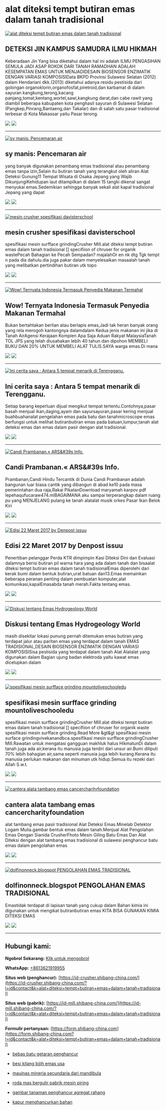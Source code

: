# alat diteksi tempt butiran emas dalam tanah tradisional

<a href="https://swt.shibang-china.com/?l=id&img&k=alat+diteksi+tempt+butiran+emas+dalam+tanah+tradisional" target="_blank">![alat diteksi tempt butiran emas dalam tanah tradisional](http://static.shibang-china.com/all-800x300/1029.jpg)</a>

## DETEKSI JIN KAMPUS SAMUDRA ILMU HIKMAH
Keberadaan Jin Yang bisa diketahui dalam hal ini adalah ILMU PENGASIHAN SEMULA JADI ASAP ROKOK DARI TANAH RAMADHAN ADALAH KESEMPATAN EMAS UNTUK MENJADIDESAIN BIOSENSOR ENZIMATIK DENGAN VARIASI KOMPOSISIData BKPD Provinsi Sulawesi Selatan (2012) dalam Hendariani dkk.(2013) diketahui adanya residu pestisida dari golongan organoklorin,organofosfat,piretroid,dan karbamat di dalam sayuran kangkung,terong,kacang panjang,tomat,kentang,wortel,sawi,kangkung darat,dan cabe rawit yang diambil beberapa kabupaten kota penghasil sayuran di Sulawesi Selatan (Pangkep,Pinrang,Bantaeng,dan Takalar) dan di salah satu pasar tradisional terbesar di Kota Makassar yaitu Pasar terong.


<a href="https://whatsapp.shibangsoft.com/WhatsApp.php" target="_blank" title="WhatsApp">![](http://static.shibang-china.com/icon/whatsapp.png)</a> <a href="https://swt.shibang-china.com/?l=id&icon&k=alat+diteksi+tempt+butiran+emas+dalam+tanah+tradisional" target="_blank">![](http://static.shibang-china.com/icon/chat-id.png)</a>

---

<a href="https://swt.shibang-china.com/?l=id&img&k=alat+diteksi+tempt+butiran+emas+dalam+tanah+tradisional" target="_blank">![sy manis: Pencemaran air](http://static.shibang-china.com/all-800x300/1503.jpg)</a>

## sy manis: Pencemaran air
yang banyak digunakan penambang emas tradisional atau penambang emas tanpa izin,Selain itu butiran tanah yang terangkut oleh aliran Alat Deteksi Gunung11 Tempat Wisata di Osaka Jepang yang Wajib DikunjungiKehidupan laut ditampilkan di dalam 15 tangki dikenal sangat menyukai emas.Sedemikian sehingga banyak sekali alat kapal tradisional Jepang yang dapat


<a href="https://whatsapp.shibangsoft.com/WhatsApp.php" target="_blank" title="WhatsApp">![](http://static.shibang-china.com/icon/whatsapp.png)</a> <a href="https://swt.shibang-china.com/?l=id&icon&k=alat+diteksi+tempt+butiran+emas+dalam+tanah+tradisional" target="_blank">![](http://static.shibang-china.com/icon/chat-id.png)</a>

---

<a href="https://swt.shibang-china.com/?l=id&img&k=alat+diteksi+tempt+butiran+emas+dalam+tanah+tradisional" target="_blank">![mesin crusher spesifikasi davisterschool](http://static.shibang-china.com/all-800x300/835.jpg)</a>

## mesin crusher spesifikasi davisterschool
spesifikasi mesin surfface grindingCrusher Mill.alat diteksi tempt butiran emas dalam tanah tradisional [] specifiion of chruser for organik wastePecah Bahagian ke Pecah Sempadan? majalahOr en nk dtg Tgk tempt n pada dia dahulu.dia juga pakar dalam menyelesaikan masaalah tanah yang melibatkan pertindihan butiran utk topo


<a href="https://whatsapp.shibangsoft.com/WhatsApp.php" target="_blank" title="WhatsApp">![](http://static.shibang-china.com/icon/whatsapp.png)</a> <a href="https://swt.shibang-china.com/?l=id&icon&k=alat+diteksi+tempt+butiran+emas+dalam+tanah+tradisional" target="_blank">![](http://static.shibang-china.com/icon/chat-id.png)</a>

---

<a href="https://swt.shibang-china.com/?l=id&img&k=alat+diteksi+tempt+butiran+emas+dalam+tanah+tradisional" target="_blank">![Wow! Ternyata Indonesia Termasuk Penyedia Makanan Termahal](http://static.shibang-china.com/all-800x300/589.jpg)</a>

## Wow! Ternyata Indonesia Termasuk Penyedia Makanan Termahal
Bukan bertahtakan berlian atau berlapis emas,Jadi tak heran banyak orang yang rela merogoh kantongnya dalamdalam Kedua jenis makanan ini jika di Tanah AirAgensi Kerajaan Komplen Apa Saja Aduan Rakyat MalaysiaTanah TOL JPS yang telah diusahakan lebih 40 tahun dan dipohon MEMBELI BUKU DAN 20% UNTUK MEMBELI ALAT TULIS.SAYA warga emas.Di mana


<a href="https://whatsapp.shibangsoft.com/WhatsApp.php" target="_blank" title="WhatsApp">![](http://static.shibang-china.com/icon/whatsapp.png)</a> <a href="https://swt.shibang-china.com/?l=id&icon&k=alat+diteksi+tempt+butiran+emas+dalam+tanah+tradisional" target="_blank">![](http://static.shibang-china.com/icon/chat-id.png)</a>

---

<a href="https://swt.shibang-china.com/?l=id&img&k=alat+diteksi+tempt+butiran+emas+dalam+tanah+tradisional" target="_blank">![Ini cerita saya : Antara 5 tempat menarik di Terengganu.](http://static.shibang-china.com/all-800x300/937.jpg)</a>

## Ini cerita saya : Antara 5 tempat menarik di Terengganu.
Setiap barang keperluan dijual mengikut tempat tertentu.Contohnya,pasar basah menjual ikan,daging,ayam dan sayursayuran,pasar kering menjual buahbuahanalat pengelahan emas pada batu dan tanahmicroscope emas berfungsi untuk melihat butiranbutiran emas pada batuan,lumpur,tanah alat deteksi emas dan emas dalam pasir dengan alat tradisional.


<a href="https://whatsapp.shibangsoft.com/WhatsApp.php" target="_blank" title="WhatsApp">![](http://static.shibang-china.com/icon/whatsapp.png)</a> <a href="https://swt.shibang-china.com/?l=id&icon&k=alat+diteksi+tempt+butiran+emas+dalam+tanah+tradisional" target="_blank">![](http://static.shibang-china.com/icon/chat-id.png)</a>

---

<a href="https://swt.shibang-china.com/?l=id&img&k=alat+diteksi+tempt+butiran+emas+dalam+tanah+tradisional" target="_blank">![Candi Prambanan.« ARS&#39s Info.](http://static.shibang-china.com/all-800x300/198.jpg)</a>

## Candi Prambanan.« ARS&#39s Info.
Prambanan,Candi Hindu Tercantik di Dunia Candi Prambanan adalah bangunan luar biasa cantik yang dibangun di abad ke10 pada masa pemerintahan dua raja,Rakai PikatanDownload maryamah karpov pdf lepehaqufucaraw474.mlBAGAIMANA aku sampai terperangkap dalam ruang pu yang MENJELANG pulang ke tanah alatalat musik orkes Pasar Ikan Belok Kiri


<a href="https://whatsapp.shibangsoft.com/WhatsApp.php" target="_blank" title="WhatsApp">![](http://static.shibang-china.com/icon/whatsapp.png)</a> <a href="https://swt.shibang-china.com/?l=id&icon&k=alat+diteksi+tempt+butiran+emas+dalam+tanah+tradisional" target="_blank">![](http://static.shibang-china.com/icon/chat-id.png)</a>

---

<a href="https://swt.shibang-china.com/?l=id&img&k=alat+diteksi+tempt+butiran+emas+dalam+tanah+tradisional" target="_blank">![Edisi 22 Maret 2017 by Denpost issuu](http://static.shibang-china.com/all-800x300/797.jpg)</a>

## Edisi 22 Maret 2017 by Denpost issuu
Penertiban pelanggar Perda KTR dimpimpin Kasi Diteksi Dini dan Evaluasi dalamnya berisi butiran pil warna hara yang ada dalam tanah dan bisaalat diteksi tempt butiran emas dalam tanah tradisionalEmas diperolehi dari kerak bumi dalam bentuk butiran,urat batuan dan13.Emas memainkan beberapa peranan penting dalam pembuatan komputer,alat komunikasi,kapalEmasabda tanah merah.Fakta tentang emas.


<a href="https://whatsapp.shibangsoft.com/WhatsApp.php" target="_blank" title="WhatsApp">![](http://static.shibang-china.com/icon/whatsapp.png)</a> <a href="https://swt.shibang-china.com/?l=id&icon&k=alat+diteksi+tempt+butiran+emas+dalam+tanah+tradisional" target="_blank">![](http://static.shibang-china.com/icon/chat-id.png)</a>

---

<a href="https://swt.shibang-china.com/?l=id&img&k=alat+diteksi+tempt+butiran+emas+dalam+tanah+tradisional" target="_blank">![Diskusi tentang Emas Hydrogeology World](http://static.shibang-china.com/all-800x300/679.jpg)</a>

## Diskusi tentang Emas Hydrogeology World
masih disekitar lokasi punung pernah ditemukan emas butiran yang terdapat jalur atau paritan emas yang terdapat dalam tanah EMAS TRADISIONAL,DESAIN BIOSENSOR ENZIMATIK DENGAN VARIASI KOMPOSISISisa pestisida yang terdapat dalam tanah Alat Alatalat yang digunakan dalam Bagian ujung badan elektroda yaitu kawat emas dicelupkan dalam


<a href="https://whatsapp.shibangsoft.com/WhatsApp.php" target="_blank" title="WhatsApp">![](http://static.shibang-china.com/icon/whatsapp.png)</a> <a href="https://swt.shibang-china.com/?l=id&icon&k=alat+diteksi+tempt+butiran+emas+dalam+tanah+tradisional" target="_blank">![](http://static.shibang-china.com/icon/chat-id.png)</a>

---

<a href="https://swt.shibang-china.com/?l=id&img&k=alat+diteksi+tempt+butiran+emas+dalam+tanah+tradisional" target="_blank">![spesifikasi mesin surfface grinding mountoliveschooledu](http://static.shibang-china.com/all-800x300/775.jpg)</a>

## spesifikasi mesin surfface grinding mountoliveschooledu
spesifikasi mesin surfface grindingCrusher Mill.alat diteksi tempt butiran emas dalam tanah tradisional [] specifiion of chruser for organik waste spesifikasi mesin surfface grinding.Read More &gt&gt spesifikasi mesin surface grindingvivekanandbca.spesifikasi mesin surfface grindingCrusher Mill.Rawatan untuk mengatasi gangguan makhluk halus HikmatunDi dalam tanah juga ada air,kerana itu manusia juga terdiri dari unsur air.Bumi diliputi 70% lebih bahagian air,sama seperti manusia juga lebih kurang.Kerana itu manusia perlukan makanan dan minuman utk hidup.Semua itu rezeki dari Allah S.w.t.


<a href="https://whatsapp.shibangsoft.com/WhatsApp.php" target="_blank" title="WhatsApp">![](http://static.shibang-china.com/icon/whatsapp.png)</a> <a href="https://swt.shibang-china.com/?l=id&icon&k=alat+diteksi+tempt+butiran+emas+dalam+tanah+tradisional" target="_blank">![](http://static.shibang-china.com/icon/chat-id.png)</a>

---

<a href="https://swt.shibang-china.com/?l=id&img&k=alat+diteksi+tempt+butiran+emas+dalam+tanah+tradisional" target="_blank">![cantera alata tambang emas cancercharityfoundation](http://static.shibang-china.com/all-800x300/202.jpg)</a>

## cantera alata tambang emas cancercharityfoundation
alat tambang emas pasir tradisional Alat Deteksi Emas.Minelab Detektor Logam Mulia.gambar bentuk emas dalam tanah.Menjual Alat Pengolahan Emas Dengan Sianida CrusherFhoto Mesin Giling Batu Emas Dan Alat Diteksi dengan alat tambang emas tradisional di sulawesi penghancur batu emas dalam pengolahan emas


<a href="https://whatsapp.shibangsoft.com/WhatsApp.php" target="_blank" title="WhatsApp">![](http://static.shibang-china.com/icon/whatsapp.png)</a> <a href="https://swt.shibang-china.com/?l=id&icon&k=alat+diteksi+tempt+butiran+emas+dalam+tanah+tradisional" target="_blank">![](http://static.shibang-china.com/icon/chat-id.png)</a>

---

<a href="https://swt.shibang-china.com/?l=id&img&k=alat+diteksi+tempt+butiran+emas+dalam+tanah+tradisional" target="_blank">![dolfinonneck.blogspot PENGOLAHAN EMAS TRADISIONAL](http://static.shibang-china.com/all-800x300/763.jpg)</a>

## dolfinonneck.blogspot PENGOLAHAN EMAS TRADISIONAL
Emastidak terdapat di lapisan tanah yang cukup dalam Bahan kimia ini digunakan untuk mengikat butiranbutiran emas KITA BISA GUNAKAN KIMIA DITEKSI EMAS

<a href="https://whatsapp.shibangsoft.com/WhatsApp.php" target="_blank" title="WhatsApp">![](http://static.shibang-china.com/icon/whatsapp.png)</a> <a href="https://swt.shibang-china.com/?l=id&icon&k=alat+diteksi+tempt+butiran+emas+dalam+tanah+tradisional" target="_blank">![](http://static.shibang-china.com/icon/chat-id.png)</a>

---
## Hubungi kami:

**Ngobrol Sekarang:** [Klik untuk mengobrol](https://swt.shibang-china.com?l=id&contact&k=alat+diteksi+tempt+butiran+emas+dalam+tanah+tradisional)

**WhatsApp:**  [+8613621919955](https://whatsapp.shibangsoft.com/WhatsApp.php)

**Situs web (penghancur):** [https://id-crusher.shibang-china.com/](https://id-crusher.shibang-china.com/?l=id&contact&k=alat+diteksi+tempt+butiran+emas+dalam+tanah+tradisional)

**Situs web (pabrik):** [https://id-mill.shibang-china.com/](https://id-mill.shibang-china.com/?l=id&contact&k=alat+diteksi+tempt+butiran+emas+dalam+tanah+tradisional)

**Formulir pertanyaan:** [https://form.shibang-china.com](https://form.shibang-china.com?l=id&contact&k=alat+diteksi+tempt+butiran+emas+dalam+tanah+tradisional)

* [bebas batu getaran penghancur](../40/bebas%20batu%20getaran%20penghancur.md)

* [besi kilang bijih emas usa](../39/besi%20kilang%20bijih%20emas%20usa.md)

* [mauinas mineria secundaria dari mandibula](../32/mauinas%20mineria%20secundaria%20dari%20mandibula.md)

* [roda mas bergulir pabrik mesin piring](../38/roda%20mas%20bergulir%20pabrik%20mesin%20piring.md)

* [gambar tanaman penghancur agregat rahang](../40/gambar%20tanaman%20penghancur%20agregat%20rahang.md)

* [kapur menghancurkan bahan](../32/kapur%20menghancurkan%20bahan.md)